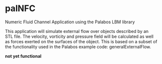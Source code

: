# palNFC
Numeric Fluid Channel Application using the Palabos LBM library

This application will simulate external flow over objects described by an STL file.  The velocity, vorticity and pressure field will be calculated as well as forces exerted on the surfaces of the object.  This is based on a subset of the functionality used in the Palabos example code: generalExternalFlow. 

**not yet functional**
